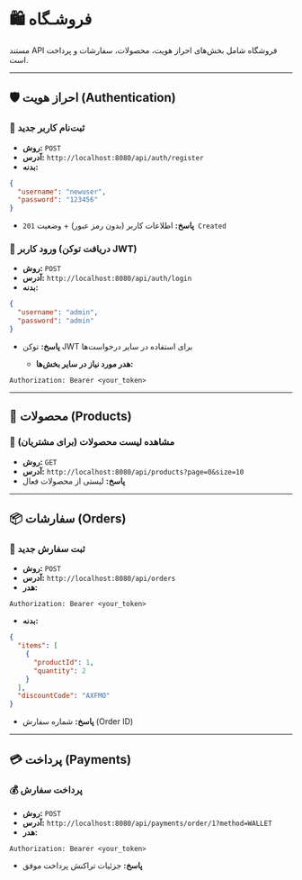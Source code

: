 # 🛍️ فروشـگاه

مستند API فروشگاه شامل بخش‌های احراز هویت، محصولات، سفارشات و پرداخت است.

---

## 🛡️ احراز هویت (Authentication)

### 📌 ثبت‌نام کاربر جدید

* **روش:** `POST`
* **آدرس:** `http://localhost:8080/api/auth/register`
* **بدنه:**

```json
{
  "username": "newuser",
  "password": "123456"
}
```

* **پاسخ:** اطلاعات کاربر (بدون رمز عبور) + وضعیت `201 Created`

### 🔑 ورود کاربر (دریافت توکن JWT)

* **روش:** `POST`
* **آدرس:** `http://localhost:8080/api/auth/login`
* **بدنه:**

```json
{
  "username": "admin",
  "password": "admin"
}
```

* **پاسخ:** توکن JWT برای استفاده در سایر درخواست‌ها

  * **هدر مورد نیاز در سایر بخش‌ها:**

```text
Authorization: Bearer <your_token>
```

---

## 🧺 محصولات (Products)

### 👀 مشاهده لیست محصولات (برای مشتریان)

* **روش:** `GET`
* **آدرس:** `http://localhost:8080/api/products?page=0&size=10`
* **پاسخ:** لیستی از محصولات فعال

---

## 📦 سفارشات (Orders)

### 📝 ثبت سفارش جدید

* **روش:** `POST`
* **آدرس:** `http://localhost:8080/api/orders`
* **هدر:**

```text
Authorization: Bearer <your_token>
```

* **بدنه:**

```json
{
  "items": [
    {
      "productId": 1,
      "quantity": 2
    }
  ],
  "discountCode": "AXFMO"
}
```

* **پاسخ:** شماره سفارش (Order ID)

---

## 💳 پرداخت (Payments)

### 💰 پرداخت سفارش

* **روش:** `POST`
* **آدرس:** `http://localhost:8080/api/payments/order/1?method=WALLET`
* **هدر:**

```text
Authorization: Bearer <your_token>
```

* **پاسخ:** جزئیات تراکنش پرداخت موفق
